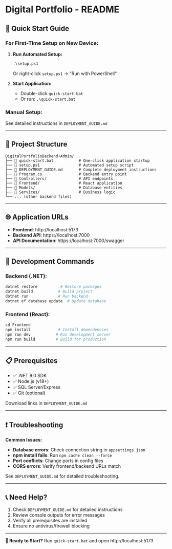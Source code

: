 # Digital Portfolio - README

## 🚀 Quick Start Guide

### For First-Time Setup on New Device:
1. **Run Automated Setup:**
   ```powershell
   .\setup.ps1
   ```
   Or right-click `setup.ps1` → "Run with PowerShell"

2. **Start Application:**
   - Double-click `quick-start.bat`
   - Or run: `.\quick-start.bat`

### Manual Setup:
See detailed instructions in `DEPLOYMENT_GUIDE.md`

---

## 📁 Project Structure

```
DigitalPortfolioBackend+Admin/
├── 📄 quick-start.bat           # One-click application startup
├── 📄 setup.ps1                 # Automated setup script  
├── 📄 DEPLOYMENT_GUIDE.md       # Complete deployment instructions
├── 📄 Program.cs                # Backend entry point
├── 📁 Controllers/              # API endpoints
├── 📁 Frontend/                 # React application
├── 📁 Models/                   # Database entities
├── 📁 Services/                 # Business logic
└── ... (other backend files)
```

---

## 🌐 Application URLs

- **Frontend**: http://localhost:5173
- **Backend API**: https://localhost:7000
- **API Documentation**: https://localhost:7000/swagger

---

## 🔧 Development Commands

### Backend (.NET):
```powershell
dotnet restore          # Restore packages
dotnet build           # Build project
dotnet run             # Run backend
dotnet ef database update  # Update database
```

### Frontend (React):
```powershell
cd Frontend
npm install            # Install dependencies  
npm run dev           # Run development server
npm run build         # Build for production
```

---

## 📋 Prerequisites

- ✅ .NET 9.0 SDK
- ✅ Node.js (v18+) 
- ✅ SQL Server/Express
- ✅ Git (optional)

Download links in `DEPLOYMENT_GUIDE.md`

---

## ❗ Troubleshooting

**Common Issues:**
- **Database errors**: Check connection string in `appsettings.json`
- **npm install fails**: Run `npm cache clean --force`
- **Port conflicts**: Change ports in config files
- **CORS errors**: Verify frontend/backend URLs match

See `DEPLOYMENT_GUIDE.md` for detailed troubleshooting.

---

## 📞 Need Help?

1. Check `DEPLOYMENT_GUIDE.md` for detailed instructions
2. Review console outputs for error messages
3. Verify all prerequisites are installed
4. Ensure no antivirus/firewall blocking

---

**🎯 Ready to Start?** Run `quick-start.bat` and open http://localhost:5173